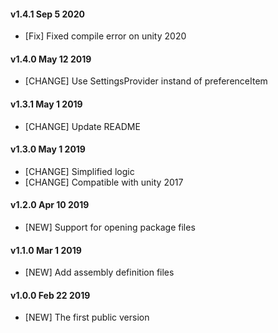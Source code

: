 #### v1.4.1    Sep 5 2020
- [Fix]     Fixed compile error on unity 2020

#### v1.4.0    May 12 2019
- [CHANGE]  Use SettingsProvider instand of preferenceItem

#### v1.3.1    May 1 2019
- [CHANGE]  Update README

#### v1.3.0    May 1 2019
- [CHANGE]  Simplified logic
- [CHANGE]  Compatible with unity 2017

#### v1.2.0    Apr 10 2019
- [NEW]     Support for opening package files

#### v1.1.0    Mar 1 2019
- [NEW]     Add assembly definition files

#### v1.0.0    Feb 22 2019
- [NEW]     The first public version
